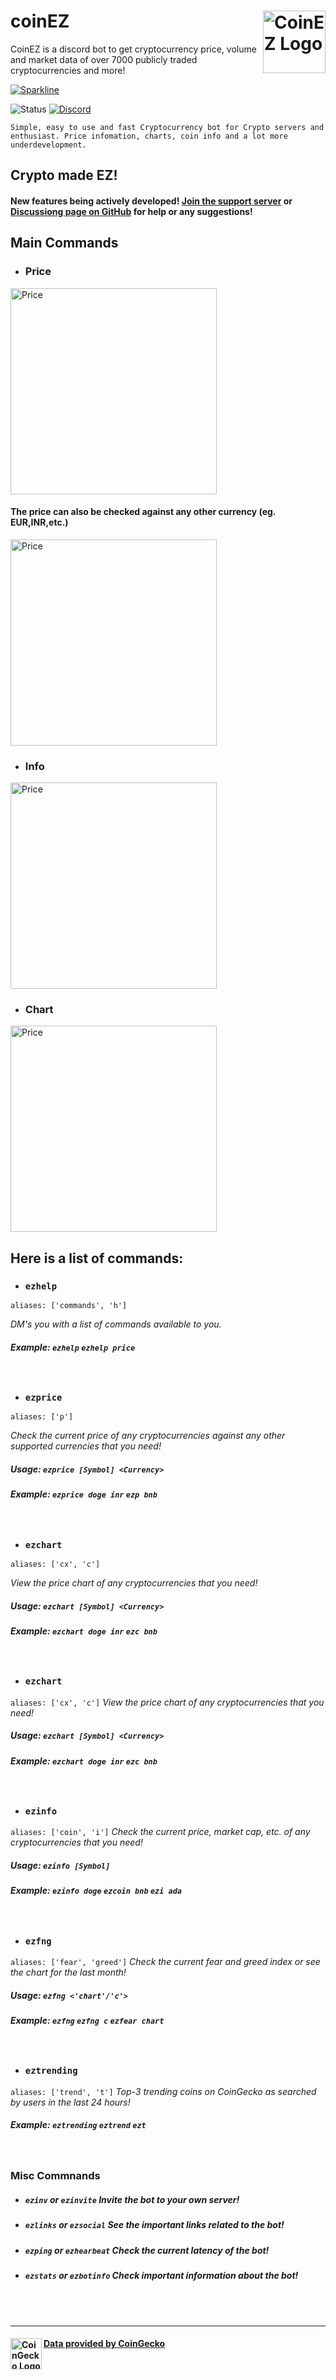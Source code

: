  # coinEZ <img src="https://i.ibb.co/QmJbGdZ/logog-01.png" alt="CoinEZ Logo" height="100px" align="right" />

CoinEZ is a discord bot to get cryptocurrency price, volume and market data of over 7000 publicly traded cryptocurrencies and more!

[![Sparkline](https://stars.medv.io/Purukitto/coinEZ.svg)](https://stars.medv.io/Purukitto/coinEZ)

![Status](https://img.shields.io/badge/Status-Online-green) [![Discord](https://img.shields.io/discord/847112067786080277?color=6A7EC2&logo=discord&logoColor=ffffff)](https://discord.gg/3VMG4X56Zh)

``Simple, easy to use and fast Cryptocurrency bot for Crypto servers and enthusiast. Price infomation, charts, coin info and a lot more underdevelopment.``

## Crypto made EZ!

#### New features being actively developed! [Join the support server](https://discord.gg/3VMG4X56Zh) or [Discussiong page on GitHub](https://github.com/Purukitto/coinEZ/discussions) for help or any suggestions!

## Main Commands

- ### Price
 <img src="https://i.ibb.co/tHm3pjF/Price.gif" alt="Price" width="330px"/>

 #### The price can also be checked against any other currency (eg. EUR,INR,etc.)
 <img src="https://i.ibb.co/0sRy8Q7/Price-Change.gif" alt="Price" width="330px"/>

- ### Info
 <img src="https://i.ibb.co/GnRR7XH/Info.gif" alt="Price" width="330px"/>

- ### Chart
 <img src="https://i.ibb.co/cJgB1Fz/Chart.gif" alt="Price" width="330px"/>

## Here is a list of commands:
- ### ``ezhelp``
 ```aliases: ['commands', 'h']```
 
 <i>DM's you with a list of commands available to you.</i>
##### Example: ``ezhelp`` ``ezhelp price``
<br>

- ### ``ezprice``
 ```aliases: ['p']```

 <i>Check the current price of any cryptocurrencies against any other supported currencies that you need!</i>
 ##### Usage: ``ezprice [Symbol] <Currency>``
 ##### Example: ``ezprice doge inr`` ``ezp bnb``
<br>

- ### ``ezchart``
 ```aliases: ['cx', 'c']```

 <i>View the price chart of any cryptocurrencies that you need!</i>
 ##### Usage: ``ezchart [Symbol] <Currency>``
 ##### Example: ``ezchart doge inr`` ``ezc bnb``
<br>

- ### ``ezchart``
 ```aliases: ['cx', 'c']```
 <i>View the price chart of any cryptocurrencies that you need!</i>
 ##### Usage: ``ezchart [Symbol] <Currency>``
 ##### Example: ``ezchart doge inr`` ``ezc bnb``
<br>

- ### ``ezinfo``
 ```aliases: ['coin', 'i']```
 <i>Check the current price, market cap, etc. of any cryptocurrencies that you need!</i>
 ##### Usage: ``ezinfo [Symbol]``
 ##### Example: ``ezinfo doge`` ``ezcoin bnb`` ``ezi ada``
<br>

- ### ``ezfng``
 ```aliases: ['fear', 'greed']```
 <i>Check the current fear and greed index or see the chart for the last month!</i>
 ##### Usage: ``ezfng <'chart'/'c'>``
 ##### Example: ``ezfng`` ``ezfng c`` ``ezfear chart``
<br>

- ### ``eztrending``
 ```aliases: ['trend', 't']```
 <i>Top-3 trending coins on CoinGecko as searched by users in the last 24 hours!</i>
 ##### Example: ``eztrending`` ``eztrend`` ``ezt``
<br>
 
### Misc Commnands
- ##### ``ezinv`` or ``ezinvite`` Invite the bot to your own server!
- ##### ``ezlinks`` or ``ezsocial`` See the important links related to the bot!
- ##### ``ezping`` or ``ezhearbeat`` Check the current latency of the bot!
- ##### ``ezstats`` or ``ezbotinfo`` Check important information about the bot!

<br>
<br>
<hr>

#### [Data provided by CoinGecko](https://www.coingecko.com/en) <img src="https://i.ibb.co/njGBrLM/Coin-Gecko-Logo.png" alt="CoinGecko Logo" height="50px" align="left" /> 

